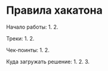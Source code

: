 # Правила хакатона

Начало работы:
1. 
2.

Треки:
1.
2.

Чек-поинты:
1.
2.

Куда загружать решение:
1.
2.
3.
